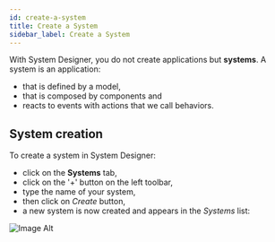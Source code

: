 ```yaml
---
id: create-a-system
title: Create a System
sidebar_label: Create a System
---
```


With System Designer, you do not create applications but **systems**.
A system is an application:
* that is defined by a model,
* that is composed by components and
* reacts to events with actions that we call behaviors.

## System creation

To create a system in System Designer:

* click on the **Systems** tab,
* click on the '+' button on the left toolbar,
* type the name of your system,
* then click on *Create* button,
* a new system is now created and appears in the *Systems* list:

![Image Alt](../../img/e838b06-system.png)